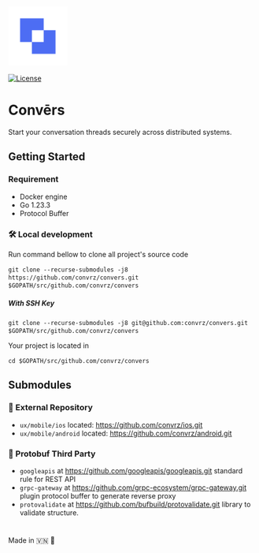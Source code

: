 <img src="./docs/cvz-logo.png" alt="description" width="120" height="120">


[![License](https://img.shields.io/badge/license-Apache%202.0-blue.svg)](http://www.apache.org/licenses/LICENSE-2.0)

# Convērs
Start your conversation threads securely across distributed systems.

## Getting Started

### Requirement
- Docker engine
- Go 1.23.3
- Protocol Buffer

### 🛠️ Local development
Run command bellow to clone all project's source code

```
git clone --recurse-submodules -j8 https://github.com/convrz/convers.git $GOPATH/src/github.com/convrz/convers
```


##### With SSH Key
```
git clone --recurse-submodules -j8 git@github.com:convrz/convers.git $GOPATH/src/github.com/convrz/convers
```

Your project is located in
```
cd $GOPATH/src/github.com/convrz/convers
```

## Submodules
### 📂 External Repository
- ```ux/mobile/ios``` located: https://github.com/convrz/ios.git
- ```ux/mobile/android``` located: https://github.com/convrz/android.git

### 📂 Protobuf Third Party
- ```googleapis``` at https://github.com/googleapis/googleapis.git standard rule for REST API
- ```grpc-gateway``` at https://github.com/grpc-ecosystem/grpc-gateway.git plugin protocol buffer to generate reverse proxy
- ```protovalidate``` at https://github.com/bufbuild/protovalidate.git library to validate structure.

#
Made in 🇻🇳 🚀